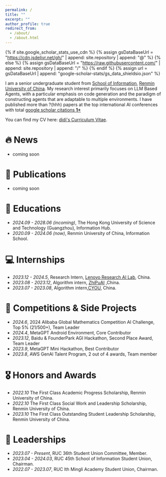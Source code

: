 ```yaml
---
permalink: /
title: ""
excerpt: ""
author_profile: true
redirect_from: 
  - /about/
  - /about.html
---
```


{% if site.google_scholar_stats_use_cdn %}
{% assign gsDataBaseUrl = "https://cdn.jsdelivr.net/gh/" | append: site.repository | append: "@" %}
{% else %}
{% assign gsDataBaseUrl = "https://raw.githubusercontent.com/" | append: site.repository | append: "/" %}
{% endif %}
{% assign url = gsDataBaseUrl | append: "google-scholar-stats/gs_data_shieldsio.json" %}

<span class='anchor' id='about-me'></span>
I am a senior undergraduate student from [School of Information](http://info.ruc.edu.cn/), [Renmin University of China](https://www.ruc.edu.cn/). My research interest primarily focuses on LLM Based Agents, with a particular emphasis on code generation and the paradigm of constructing agents that are adaptable to multiple environments. I have published more than ?(hhh) papers at the top international AI conferences with total <a href='https://scholar.google.com/citations?user=VATBrqgAAAAJ'>google scholar citations <strong><span id='total_cit'>1+</span></strong></a>

You can find my CV here: [didi's Curriculum Vitae](../assets/CV.pdf).

# 🔥 News
- coming soon

# 📝 Publications 
- coming soon

# 📖 Educations
- *2024.09 - 2028.06 (incoming)*, The Hong Kong University of Science and Technology (Guangzhou), Information Hub.
- *2020.09 - 2024.06 (now)*, Renmin University of China, Information School.

# 💻 Internships
- *2023.12 - 2024.5*, Research Intern, [Lenovo Research AI Lab](https://research.lenovo.com/webapp/view/index.html), China.
- *2023.08 - 2023.12*, Algorithm intern, [ZhiPuAI](https://www.zhipuai.cn/) ,China.
- *2023.07 - 2023.08*, Algorithm intern,[CYOU](https://www.changyou.com/cu.shtml), China.

# 🎯 Competitions & Side Projects
- *2024.6*, 2024 Alibaba Global Mathematics Competition AI Challenge, Top 5% (21/500+), Team Leader
- *2024.4*, MetaGPT Android Environment, Core Contributor
- *2023.12*, Baidu & FounderPark AGI Hackathon, Second Place Award, Team Leader
- *2023.9*, MetaGPT Mini Hackathon, Best Contributor
- *2023.8*, AWS GenAl Talent Program, 2 out of 4 awards, Team member

# 🎖 Honors and Awards
- *2022.10* The First Class Academic Progress Scholarship, Renmin University of China. 
- *2022.10* The First Class Social Work and Leadership Scholarship, Renmin University of China.
- *2023.10* The First Class Outstanding Student Leadership Scholarship, Renmin University of China.

# 👥 Leaderships
- *2023.07 - Present*, RUC 36th Student Union Committee, Member.
- *2023.04 - 2024.03*, RUC 45th School of Information Student Union, Chairman.
- *2022.07 - 2023.07*, RUC lth Mingli Academy Student Union, Chairman.
